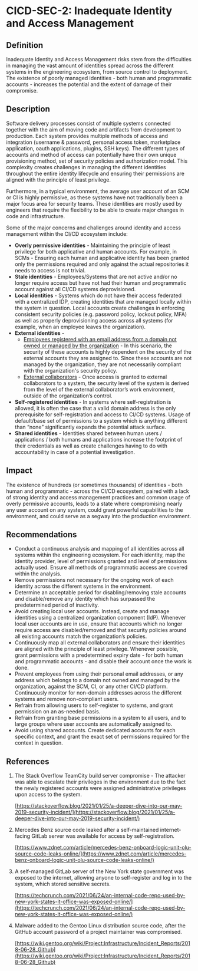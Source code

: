 # CICD-SEC-2: Inadequate Identity and Access Management
## Definition


Inadequate Identity and Access Management risks stem from the difficulties in managing the vast amount of identities spread across the different systems in the engineering ecosystem, from source control to deployment. The existence of poorly managed identities - both human and programmatic accounts - increases the potential and the extent of damage of their compromise. 


## Description

Software delivery processes consist of multiple systems connected together with the aim of moving code and artifacts from development to production. Each system provides multiple methods of access and integration (username & password, personal access token, marketplace application, oauth applications, plugins, SSH keys). The different types of accounts and method of access can potentially have their own unique provisioning method, set of security policies and authorization model. This complexity creates challenges in managing the different identities throughout the entire identity lifecycle and ensuring their permissions are aligned with the principle of least privilege.

Furthermore, in a typical environment, the average user account of an SCM or CI is highly permissive, as these systems have not traditionally been a major focus area for security teams. These identities are mostly used by engineers that require the flexibility to be able to create major changes in code and infrastructure. 

Some of the major concerns and challenges around identity and access management within the CI/CD ecosystem include:



* **Overly permissive identities** - Maintaining the principle of least privilege for both applicative and human accounts. For example, in SCMs - Ensuring each human and applicative identity has been granted only the permissions required and only against the actual repositories it needs to access is not trivial.
* **Stale identities** - Employees/Systems that are not active and/or no longer require access but have not had their human and programmatic account against all CI/CD systems deprovisioned.
* **Local identities** - Systems which do not have their access federated with a centralized IDP, creating identities that are managed locally within the system in question. Local accounts create challenges in enforcing consistent security policies (e.g. password policy, lockout policy, MFA) as well as properly deprovisioning access across all systems (for example, when an employee leaves the organization).
* **External identities** - 
    * <span style="text-decoration:underline;">Employees registered with an email address from a domain not owned or managed by the organization</span> - In this scenario, the security of these accounts is highly dependent on the security of the external accounts they are assigned to. Since these accounts are not managed by the organization, they are not necessarily compliant with the organization's security policy. 
    * <span style="text-decoration:underline;">External collaborators</span> - Once access is granted to external collaborators to a system, the security level of the system is derived from the level of the external collaborator’s work environment, outside of the organization’s control.
* **Self-registered identities** - In systems where self-registration is allowed, it is often the case that a valid domain address is the only prerequisite for self-registration and access to CI/CD systems. Usage of default/base set of permissions to a system which is anything different than “none” significantly expands the potential attack surface.
* **Shared identities** - Identities shared between human users / applications / both humans and applications increase the footprint of their credentials as well as create challenges having to do with accountability in case of a potential investigation. 


## Impact

The existence of hundreds (or sometimes thousands) of identities - both human and programmatic - across the CI/CD ecosystem, paired with a lack of strong identity and access management practices and common usage of overly permissive accounts, leads to a state where compromising nearly any user account on any system, could grant powerful capabilities to the environment, and could serve as a segway into the production environment.


## Recommendations



* Conduct a continuous analysis and mapping of all identities across all systems within the engineering ecosystem. For each identity, map the identity provider, level of permissions granted and level of permissions actually used. Ensure all methods of programmatic access are covered within the analysis.
* Remove permissions not necessary for the ongoing work of each identity across the different systems in the environment.
* Determine an acceptable period for disabling/removing stale accounts and disable/remove any identity which has surpassed the predetermined period of inactivity.
* Avoid creating local user accounts. Instead, create and manage identities using a centralized organization component (IdP). Whenever local user accounts are in use, ensure that accounts which no longer require access are disabled/removed and that security policies around all existing accounts match the organization’s policies.
* Continuously map all external collaborators and ensure their identities are aligned with the principle of least privilege. Whenever possible, grant permissions with a predetermined expiry date - for both human and programmatic accounts - and disable their account once the work is done.
* Prevent employees from using their personal email addresses, or any address which belongs to a domain not owned and managed by the organization, against the SCM, CI, or any other CI/CD platform. Continuously monitor for non-domain addresses across the different systems and remove non-compliant users.
* Refrain from allowing users to self-register to systems, and grant permission on an as-needed basis.
* Refrain from granting base permissions in a system to all users, and to large groups where user accounts are automatically assigned to.
* Avoid using shared accounts. Create dedicated accounts for each specific context, and grant the exact set of permissions required for the context in question.


## References



1. The Stack Overflow TeamCity build server compromise - The attacker was able to escalate their privileges in the environment due to the fact the newly registered accounts were assigned administrative privileges upon access to the system. 

    [https://stackoverflow.blog/2021/01/25/a-deeper-dive-into-our-may-2019-security-incident/](https://stackoverflow.blog/2021/01/25/a-deeper-dive-into-our-may-2019-security-incident/)

2. Mercedes Benz source code leaked after a self-maintained internet-facing GitLab server was available for access by self-registration.

    [https://www.zdnet.com/article/mercedes-benz-onboard-logic-unit-olu-source-code-leaks-online/](https://www.zdnet.com/article/mercedes-benz-onboard-logic-unit-olu-source-code-leaks-online/)

3. A self-managed GitLab server of the New York state government was exposed to the internet, allowing anyone to self-register and log in to the system, which stored sensitive secrets.

    [https://techcrunch.com/2021/06/24/an-internal-code-repo-used-by-new-york-states-it-office-was-exposed-online/](https://techcrunch.com/2021/06/24/an-internal-code-repo-used-by-new-york-states-it-office-was-exposed-online/)

4. Malware added to the Gentoo Linux distribution source code, after the GitHub account password of a project maintainer was compromised.

    [https://wiki.gentoo.org/wiki/Project:Infrastructure/Incident_Reports/2018-06-28_Github](https://wiki.gentoo.org/wiki/Project:Infrastructure/Incident_Reports/2018-06-28_Github)
